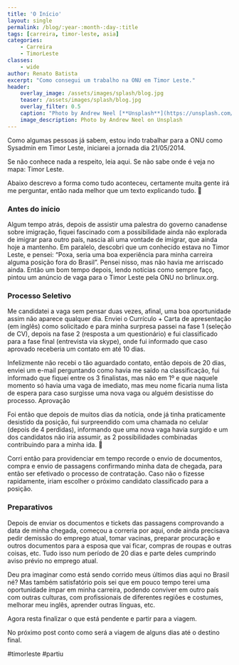 ```yaml
---
title: 'O Início'
layout: single
permalink: /blog/:year-:month-:day-:title
tags: [carreira, timor-leste, asia]
categories: 
    - Carreira
    - TimorLeste
classes: 
    - wide
author: Renato Batista
excerpt: "Como consegui um trabalho na ONU em Timor Leste."
header:
    overlay_image: /assets/images/splash/blog.jpg
    teaser: /assets/images/splash/blog.jpg
    overlay_filter: 0.5
    caption: "Photo by Andrew Neel [**Unsplash**](https://unsplash.com/photos/cckf4TsHAuw)"
    image_description: Photo by Andrew Neel on Unsplash
---
```



Como algumas pessoas já sabem, estou indo trabalhar para a ONU como Sysadmin em Timor Leste, iniciarei a jornada dia 21/05/2014.

Se não conhece nada a respeito, leia aqui. Se não sabe onde é veja no mapa: Timor Leste.

Abaixo descrevo a forma como tudo aconteceu, certamente muita gente irá me perguntar, então nada melhor que um texto explicando tudo. 🙂

### Antes do início

Algum tempo atrás, depois de assistir uma palestra do governo canadense sobre imigração, fiquei fascinado com a possibilidade ainda não explorada de imigrar para outro país, nascia ali uma vontade de imigrar, que ainda hoje a mantenho. Em paralelo, descobri que um conhecido estava no Timor Leste, e pensei: “Poxa, seria uma boa experiência para minha carreira alguma posição fora do Brasil”. Pensei nisso, mas não havia me arriscado ainda. Então um bom tempo depois, lendo notícias como sempre faço, pintou um anúncio de vaga para o Timor Leste pela ONU no brlinux.org.

### Processo Seletivo

Me candidatei a vaga sem pensar duas vezes, afinal, uma boa oportunidade assim não aparece qualquer dia. Enviei o Currículo + Carta de apresentação (em inglês) como solicitado e para minha surpresa passei na fase 1 (seleção de CV), depois na fase 2 (resposta a um questionário) e fui classificado para a fase final (entrevista via skype), onde fui informado que caso aprovado receberia um contato em até 10 dias.

Infelizmente não recebi o tão aguardado contato, então depois de 20 dias, enviei um e-mail perguntando como havia me saído na classificação, fui informado que fiquei entre os 3 finalistas, mas não em 1º e que naquele momento só havia uma vaga de imediato, mas meu nome ficaria numa lista de espera para caso surgisse uma nova vaga ou alguém desistisse do processo.
Aprovação

Foi então que depois de muitos dias da notícia, onde já tinha praticamente desistido da posição, fui surpreendido com uma chamada no celular (depois de 4 perdidas), informando que uma nova vaga havia surgido e um dos candidatos não iria assumir, as 2 possibilidades combinadas contribuindo para a minha ida. 🙂

Corri então para providenciar em tempo recorde o envio de documentos, compra e envio de passagens confirmando minha data de chegada, para então ser efetivado o processo de contratação. Caso não o fizesse rapidamente, iriam escolher o próximo candidato classificado para a posição.

### Preparativos

Depois de enviar os documentos e tickets das passagens comprovando a data de minha chegada, começou a correria por aqui, onde ainda precisava pedir demissão do emprego atual, tomar vacinas, preparar procuração e outros documentos para a esposa que vai ficar, compras de roupas e outras coisas, etc. Tudo isso num período de 20 dias e parte deles cumprindo aviso prévio no emprego atual.

Deu pra imaginar como está sendo corrido meus últimos dias aqui no Brasil né? Mas  também satisfatório pois sei que em pouco tempo terei uma oportunidade ímpar em minha carreira, podendo conviver em outro país com outras culturas, com profissionais de diferentes regiões e costumes, melhorar meu inglês, aprender outras línguas, etc.

Agora resta finalizar o que está pendente e partir para a viagem.

No próximo post conto como será a viagem de alguns dias até o destino final.

#timorleste #partiu